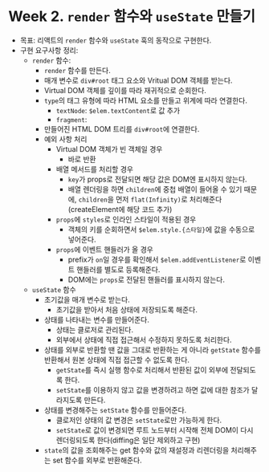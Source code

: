 # Week 2. `render` 함수와 `useState` 만들기

- 목표: 리액트의 `render` 함수와 `useState` 훅의 동작으로 구현한다.
- 구현 요구사항 정리:
  - `render` 함수:
    - `render` 함수를 만든다.
    - 매개 변수로 `div#root` 태그 요소와 Vritual DOM 객체를 받는다.
    - Virtual DOM 객체를 깊이를 따라 재귀적으로 순회한다.
    - `type`의 태그 유형에 따라 HTML 요소를 만들고 위계에 따라 연결한다.
      - `textNode`: `$elem.textContent`로 값 추가
      - `fragment`:
    - 만들어진 HTML DOM 트리를 `div#root`에 연결한다.
    - 예외 사항 처리
      - Virtual DOM 객체가 빈 객체일 경우
        - 바로 반환
      - 배열 메서드를 처리할 경우
        - `key`가 props로 전달되면 해당 값은 DOM엔 표시하지 않는다.
        - 배열 렌더링을 하면 `children`에 중첩 배열이 들어올 수 있기 때문에, `children`을 먼저 `flat(Infinity)`로 처리해준다(createElement에 해당 코드 추가)
      - `props`에 `styles`로 인라인 스타일이 적용된 경우
        - 객체의 키를 순회하면서 `$elem.style.{스타일}`에 값을 수동으로 넣어준다.
      - `props`에 이벤트 핸들러가 올 경우
        - prefix가 `on`일 경우를 확인해서 `$elem.addEventListener`로 이벤트 핸들러를 별도로 등록해준다.
        - DOM에는 `props`로 전달된 핸들러를 표시하지 않는다.
  - `useState` 함수
    - 초기값을 매개 변수로 받는다.
      - 초기값을 받아서 처음 상태에 저장되도록 해준다.
    - 상태를 나타내는 변수를 만들어준다.
      - 상태는 클로저로 관리된다.
      - 외부에서 상태에 직접 접근해서 수정하지 못하도록 처리한다.
    - 상태를 외부로 반환할 땐 값을 그대로 반환하는 게 아니라 `getState` 함수를 반환해서 원본 상태에 직접 접근할 수 없도록 한다.
      - `getState`를 즉시 실행 함수로 처리해서 반환된 값이 외부에 전달되도록 한다.
      - `setState`를 이용하지 않고 값을 변경하려고 하면 값에 대한 참조가 달라지도록 만든다.
    - 상태를 변경해주는 `setState` 함수를 만들어준다.
      - 클로저인 상태의 값 변경은 `setState`로만 가능하게 한다.
      - `setState`로 값이 변경되면 루트 노드부터 시작해 전체 DOM이 다시 렌더링되도록 한다(diffing은 일단 제외하고 구현)
    - `state`의 값을 조회해주는 get 함수와 값의 재설정과 리렌더링을 처리해주는 set 함수를 외부로 반환해준다.
